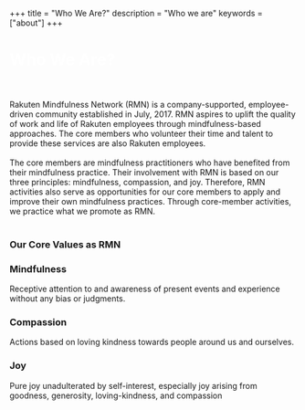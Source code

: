 +++
title = "Who We Are?"
description = "Who we are"
keywords = ["about"]
+++

<div class="jumbotron-about">
   <div class="container">
        <h1 class="text-center" style="color: white">Who We Are?</h1>
    </div>         
</div>
<br />
<br />
Rakuten Mindfulness Network (RMN) is a company-supported, employee-driven community established in July, 2017. RMN aspires to uplift the quality of work and life of Rakuten employees through mindfulness-based approaches. The core members who volunteer their time and talent to provide these services are also Rakuten employees. 
<br />
<br />
The core members are mindfulness practitioners who have benefited from their mindfulness practice. Their involvement with RMN is based on our three principles: mindfulness, compassion, and joy. Therefore, RMN activities also serve as opportunities for our core members to apply and improve their own mindfulness practices. Through core-member activities, we practice what we promote as RMN.
<br />
<br />

<h3 class="text-center">Our Core Values as RMN</h3>

<div class="row">
  <div class="col-sm-4">
    <div class="card">
      <div class="card-body">
        <h3 class="card-title bg-info text-center">Mindfulness</h3>
        <p class="card-text">Receptive attention to and awareness of present events and experience without any bias or judgments.</p>
      </div>
    </div>
  </div>
  <div class="col-sm-4">
    <div class="card">
      <div class="card-body">
        <h3 class="card-title bg-info text-center">Compassion</h3>
        <p class="card-text">Actions based on loving kindness towards people around us and ourselves. </p>
      </div>
    </div>
  </div>
  <div class="col-sm-4">
    <div class="card">
      <div class="card-body">
        <h3 class="card-title bg-info text-center">Joy</h3>
        <p class="card-text">Pure joy unadulterated by self-interest, especially joy arising from goodness, generosity, loving-kindness, and compassion</p>
      </div>
    </div>
  </div>
</div>







